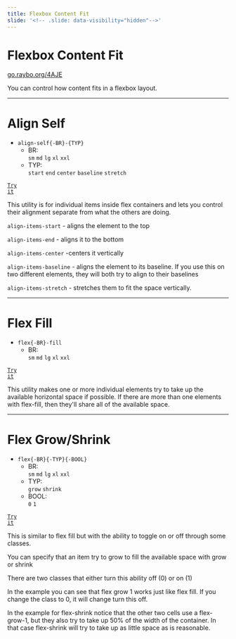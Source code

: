 ```yaml
---
title: Flexbox Content Fit
slide: '<!-- .slide: data-visibility="hidden"-->'
---
```


<!-- .slide: data-state="layout-title" class="bg-dark"-->

# Flexbox Content Fit

<div class="slide-link"><a href="https://go.raybo.org/4AJE"><i class="fab fa-slideshare"></i> go.raybo.org/4AJE</a></div>

> >

You can control how content fits in a flexbox layout.

---

<!-- .slide: data-state="layout-code-list" -->

# Align Self

- `align-self{-BR}-{TYP}`
  - BR:<br>`sm` `md` `lg` `xl` `xxl`
  - TYP:<br>`start` `end` `center` `baseline` `stretch`

<a href="https://codepen.io/planetoftheweb/pen/QWdBdQY?editors=1000" target="_blank"><code class="code-royal">Try it</code></a>

> >

This utility is for individual items inside flex containers and lets you control their alignment separate from what the others are doing.

`align-items-start` - aligns the element to the top

`align-items-end` - aligns it to the bottom

`align-items-center` -centers it vertically

`align-items-baseline` - aligns the element to its baseline. If you use this on two different elements, they will both try to align to their baselines

`align-items-stretch` - stretches them to fit the space vertically.

---

<!-- .slide: data-state="layout-code-list" -->

# Flex Fill

- `flex{-BR}-fill`
  - BR:<br>`sm` `md` `lg` `xl` `xxl`

<a href="https://codepen.io/planetoftheweb/pen/LYxBxmx?editors=1000" target="_blank"><code class="code-royal">Try it</code></a>

> >

This utility makes one or more individual elements try to take up the available horizontal space if possible. If there are more than one elements with flex-fill, then they'll share all of the available space.

---

<!-- .slide: data-state="layout-code-list" -->

# Flex Grow/Shrink

- `flex{-BR}{-TYP}{-BOOL}`
  - BR:<br>`sm` `md` `lg` `xl` `xxl`
  - TYP:<br>`grow` `shrink`
  - BOOL:<br>`0` `1`

<a href="https://codepen.io/planetoftheweb/pen/jOypyjg?editors=1000" target="_blank"><code class="code-royal">Try it</code></a>

> >

This is similar to flex fill but with the ability to toggle on or off through some classes.

You can specify that an item try to grow to fill the available space with grow or shrink

There are two classes that either turn this ability off (0) or on (1)

In the example you can see that flex grow 1 works just like flex fill. If you change the class to 0, it will change turn this off.

In the example for flex-shrink notice that the other two cells use a flex-grow-1, but they also try to take up 50% of the width of the container. In that case flex-shrink will try to take up as little space as is reasonable.
